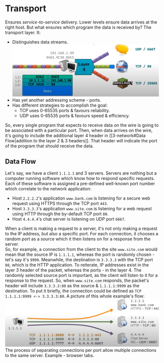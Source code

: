 # Transport

Ensures *service-to-service* delivery. Lower levels ensure data arrives at the right host. But what ensures which program the data is received by? The transport layer. It:
- Distinguishes data streams.  
![transport layer](/assets/2025-08-15-21-57-07.png)  
- Has yet another addressing scheme - ports.
- Has different strategies to accomplish the goal:
  - TCP uses 0-65535 ports & favours reliability.
  - UDP uses 0-65535 ports & favours speed & efficiency.

So, every single program that expects to receive data on the wire is going to be associated with a particular port. Then, when data arrives on the wire, it's going to include the additional layer 4 header in [[3-network#Data Flow|addition to the layer 2 & 3 headers]]. That header will indicate the port of the program that should receive the data.

## Data Flow

Let's say, we have a client `1.1.1.1` and 3 servers. Servers are nothing but a computer running software which know how to respond specific requests. Each of these software is assigned a pre-defined well-known port number which correlate to the network application:
- Host `2.2.2.2`'s application `www.bank.com` is listening for a secure web request using HTTPS through the TCP port `443`.
- Host `3.3.3.3`'s application `www.site.com` is listening for a web request using HTTP through the by-default TCP port `80`.
- Host `4.4.4.4`'s chat server is listening on UDP port `6667`.

When a client is making a request to a server, it's not only making a request to the IP address, but also a specific port. For each connection, it chooses a random port as a source which it then listens on for a response from the server.  
So, for example, a connection from the client to the site `www.site.com` would mean that the source IP is `1.1.1.1`, whereas the port is randomly chosen - let's say it's `9999`. Meanwhile, the destination is `3.3.3.3` with the TCP port `80`, which is the HTTP application. To reiterate, IP addresses exist in the layer 3 header of the packet, whereas the ports - in the layer 4. The randomly selected source port is important, as the client will listen to it for a response to the request. So, when `www.site.com` responds, the packet's header will include `3.3.3.3:80` as the source & `1.1.1.1:9999` as the destination. To put it briefly, the connection could be defined as `TCP 1.1.1.1:9999 <-> 3.3.3.3:80`. A picture of this whole example's flow:  
![transport flow](/assets/2025-08-15-22-29-23.png)  
The process of separating connections per port allow multiple connections to the same server. Example - browser tabs.  
